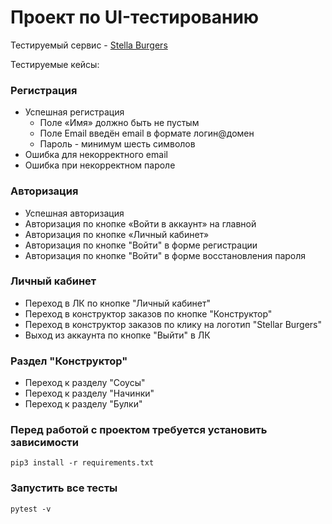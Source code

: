 # Проект по UI-тестированию 
Тестируемый сервис - [Stella Burgers](https://stellarburgers.nomoreparties.site/)

Тестируемые кейсы:
### Регистрация
- Успешная регистрация
  - Поле «Имя» должно быть не пустым
   - Поле Email введён email в формате логин@домен
   - Пароль - минимум шесть символов
- Ошибка для некорректного email
- Ошибка при некорректном пароле

### Авторизация
- Успешная авторизация 
- Авторизация по кнопке «Войти в аккаунт» на главной 
- Авторизация по кнопке «Личный кабинет» 
- Авторизация по кнопке "Войти" в форме регистрации 
- Авторизация по кнопке "Войти" в форме восстановления пароля 

### Личный кабинет

- Переход в ЛК по кнопке "Личный кабинет"
- Переход в конструктор заказов по кнопке "Конструктор"
- Переход в конструктор заказов по клику на логотип "Stellar Burgers"
- Выход из аккаунта по кнопке "Выйти" в ЛК 

### Раздел "Конструктор"
- Переход к разделу "Соусы"
- Переход к разделу "Начинки"
- Переход к разделу "Булки"

### Перед работой с проектом требуется установить зависимости  
```shell
pip3 install -r requirements.txt
```

### Запустить все тесты 
```shell
pytest -v
```